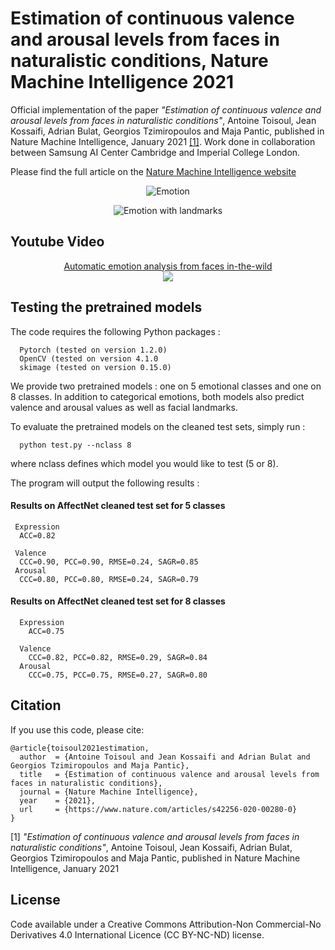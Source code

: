 # Estimation of continuous valence and arousal levels from faces in naturalistic conditions, Nature Machine Intelligence 2021

Official implementation of the paper _"Estimation of continuous valence and arousal levels from faces in naturalistic conditions"_, Antoine Toisoul, Jean Kossaifi, Adrian Bulat, Georgios Tzimiropoulos and Maja Pantic, published in Nature Machine Intelligence, January 2021 [[1]](#citing).
Work done in collaboration between Samsung AI Center Cambridge and Imperial College London.

Please find the full article on the [Nature Machine Intelligence website](https://www.nature.com/articles/s42256-020-00280-0)

<p align='center'>
<img src='images/emotion_only.gif' title='Emotion' style='max-width:600px'></img>
</p>

<p align='center'>
<img src='images/emotion_with_landmarks.gif' title='Emotion with landmarks' style='max-width:600px'></img>
</p>


## Youtube Video

<p align="center">
  <a href="https://www.youtube.com/watch?v=EqBn7oApMI4">Automatic emotion analysis from faces in-the-wild
  <br>
  <img src="https://img.youtube.com/vi/EqBn7oApMI4/0.jpg"></a>
</p>


## Testing the pretrained models

The code requires the following Python packages : 

```
  Pytorch (tested on version 1.2.0)
  OpenCV (tested on version 4.1.0
  skimage (tested on version 0.15.0)
```

We provide two pretrained models : one on 5 emotional classes and one on 8 classes. In addition to categorical emotions, both models also predict valence and arousal values as well as facial landmarks.

To evaluate the pretrained models on the cleaned test sets, simply run : 

```
  python test.py --nclass 8
```

where nclass defines which model you would like to test (5 or 8).

The program will output the following results :

#### Results on AffectNet cleaned test set for 5 classes


```
 Expression
  ACC=0.82

 Valence
  CCC=0.90, PCC=0.90, RMSE=0.24, SAGR=0.85
 Arousal
  CCC=0.80, PCC=0.80, RMSE=0.24, SAGR=0.79
```

#### Results on AffectNet cleaned test set for 8 classes

```
  Expression
    ACC=0.75

  Valence
    CCC=0.82, PCC=0.82, RMSE=0.29, SAGR=0.84
  Arousal
    CCC=0.75, PCC=0.75, RMSE=0.27, SAGR=0.80
```

## Citation

If you use this code, please cite:

```
@article{toisoul2021estimation,
  author  = {Antoine Toisoul and Jean Kossaifi and Adrian Bulat and Georgios Tzimiropoulos and Maja Pantic},
  title   = {Estimation of continuous valence and arousal levels from faces in naturalistic conditions},
  journal = {Nature Machine Intelligence},
  year    = {2021},
  url     = {https://www.nature.com/articles/s42256-020-00280-0}
}
```

[1] _"Estimation of continuous valence and arousal levels from faces in naturalistic conditions"_, Antoine Toisoul, Jean Kossaifi, Adrian Bulat, Georgios Tzimiropoulos and Maja Pantic, published in Nature Machine Intelligence, January 2021 

## License

Code available under a Creative Commons Attribution-Non Commercial-No Derivatives 4.0 International Licence (CC BY-NC-ND) license.
